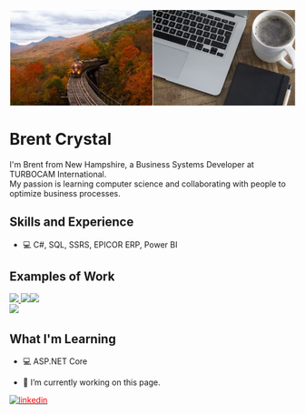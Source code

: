 ![](GitHubProfile.png)
# Brent Crystal
I'm Brent from New Hampshire, a Business Systems Developer at TURBOCAM International.  
My passion is learning computer science and collaborating with people to optimize business processes.

## Skills and Experience
* 💻 C#, SQL, SSRS, EPICOR ERP, Power BI

## Examples of Work
<a href="https://github.com/BrentCrystal/PerformanceEvaluationDemo.git">
<img src = "https://media1.giphy.com/media/jTfJSeTkaBW5erPRDI/200w.webp?cid=ecf05e47hx57ovmu5oclknyn5c85id72qukds8fgbadqzmon&rid=200w.webp&ct=g" width= "256" />
</a><a href="https://github.com/BrentCrystal/SQLDbDemo.git"><img src ="https://media0.giphy.com/media/0HDbAWn1p30ZVhMlFe/200w.webp?cid=ecf05e471tcrfn9ekpcctp9h3aqj9gmmzq5mamcxlwcp246m&rid=200w.webp&ct=g" width= "256"/></a><a href="https://github.com/BrentCrystal/FizzBuzz.git"><img src ="https://media3.giphy.com/media/3o6Zt7yXxGpZSY6mgU/200w.webp?cid=ecf05e4736yd6y666voeufr3ire71nmwab34h8naor2yp2mz&rid=200w.webp&ct=g" width= "256"/></a>
<br/><a href="https://github.com/BrentCrystal/API-UsageDemo"><img src ="https://media2.giphy.com/media/xUA7aKB04Jeor38rVS/200w.webp?cid=ecf05e47bu5wfagm5n3tcu646uk17wbgsh3lm2mntb09p774&rid=200w.webp&ct=g" width= "256"/></a>


## What I'm Learning
* 💻 ASP.NET Core

- 🔭 I’m currently working on this page. 

[<img src='https://cdn.jsdelivr.net/npm/simple-icons@3.0.1/icons/linkedin.svg' alt='linkedin' height='40' style="color: red">](https://www.linkedin.com/in/brent-crystal-2gb3tg317/) 

